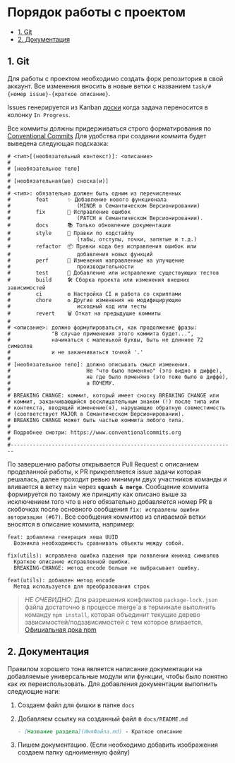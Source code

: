 # Порядок работы с проектом <!-- omit in toc -->

- [1. Git](#1-git)
- [2. Документация](#2-документация)

## 1. Git

Для работы с проектом необходимо создать форк репозитория в свой аккаунт. Все изменения вносить в новые ветки с названием `task/#{номер issue}-{краткое описание}`.

Issues генерируется из Kanban [доски](https://github.com/orgs/DVAA-team/projects/2/views/1) когда задача переносится в колонку `In Progress`.

Все коммиты должны придерживаться строго форматирования по [Conventional Commits](https://www.conventionalcommits.org) Для удобства при создании коммита будет выведена следующая подсказка:

```
# <тип>[(необязательный контекст)]: <описание>
# 
# [необязательное тело]
# 
# [необязательная(ые) сноска(и)]
#
# <тип>: обязательно должен быть одним из перечисленных
#        feat      ✨ Добавление нового функционала
#                     (MINOR в Cемантическом Версионировании)
#        fix       🐛 Исправление ошибок
#                     (PATCH в Cемантическом Версионировании).
#        docs      📚 Только обновление документации
#        style     💎 Правки по кодстайлу
#                     (табы, отступы, точки, запятые и т.д.)
#        refactor  📦 Правки кода без исправления ошибок или 
#                     добавления новых функций
#        perf      🚀 Изменения направленные на улучшение
#                     производительности
#        test      🚨 Добавление или исправление существующих тестов
#        build     🛠️ Сборка проекта или изменения внешних зависимостей
#        ci        ⚙️ Настройка CI и работа со скриптами
#        chore     ♻️ Другие изменения не модифицирующие
#                     исходный код или тесты
#        revert    🗑️ Откат на предыдущие коммиты
#
# <описание>: должно формулироваться, как продолжение фразы: 
#             "В случае применения этого коммита будет...",
#             начинаться с маленькой буквы, быть не длиннее 72 символов
#             и не заканчиваться точкой '.'
#
# [необязательное тело]: должно описывать смысл изменения.
#                        Не "что было поменяно" (это видно в диффе),
#                        не где было поменяно (это тоже было в диффе),
#                        а ПОЧЕМУ.
#
# BREAKING CHANGE: коммит, который имеет сноску BREAKING CHANGE или
# коммит, заканчивающийся восклицательным знаком (!) после типа или
# контекста, вводящий изменение(я), нарушающие обратную совместимость
# (соответствует MAJOR в Cемантическом Версионировании).
# BREAKING CHANGE может быть частью коммита любого типа.
#
# Подробнее смотри: https://www.conventionalcommits.org
#
#-----------------------------------------------------------------------
```

По завершению работы открывается Pull Request с описанием проделанной работы, к PR прикрепляется issue задачи которая решалась, далее проходит ревью минимум двух участников команды и вливается в ветку `main` через **`squash & merge`**. Сообщение коммита формируется по такому же принципу как описано выше за исключением того что в него обязательно добавляется номер PR в скобочках после основного сообщения `fix: исправлены ошибки авторизации (#67)`. Все сообщения коммитов из сливаемой ветки вносятся в описание коммита, например:

```
feat: добавлена генерация хеша UUID
  Возникла необходимость сравнивать объекты между собой.

fix(utils): исправлена ошибка падения при появлении юникод символов
  Краткое описание исправленной ошибки.
  BREAKING-CHANGE: метод encode больше не выбрасывает ошибку.

feat(utils): добавлен метод encode
  Метод используется для преобразования строк 
```

> _НЕ ОЧЕВИДНО_: Для разрешения конфликтов `package-lock.json` файла достаточно в процессе merge\`а в терминале выполнить команду `npm install`, которая объединит текущие дерево зависимостей/подзависимостей с тем которое вливается. [Официальная дока npm](https://docs.npmjs.com/cli/v6/configuring-npm/package-locks#resolving-lockfile-conflicts)

## 2. Документация

Правилом хорошего тона является написание документации на добавляемые универсальные модули или функции, чтобы было понятно как их переиспользовать. Для добавления документации выполнить следующие наги:

1. Создаем файл для фишки в папке `docs`
2. Добавляем ссылку на созданный файл в `docs/README.md`

   ```markdown
   - [Название раздела](ИмяФайла.md) - Краткое описание
   ```

3. Пишем документацию. (Если необходимо добавить изображения создаем папку одноименную файлу)